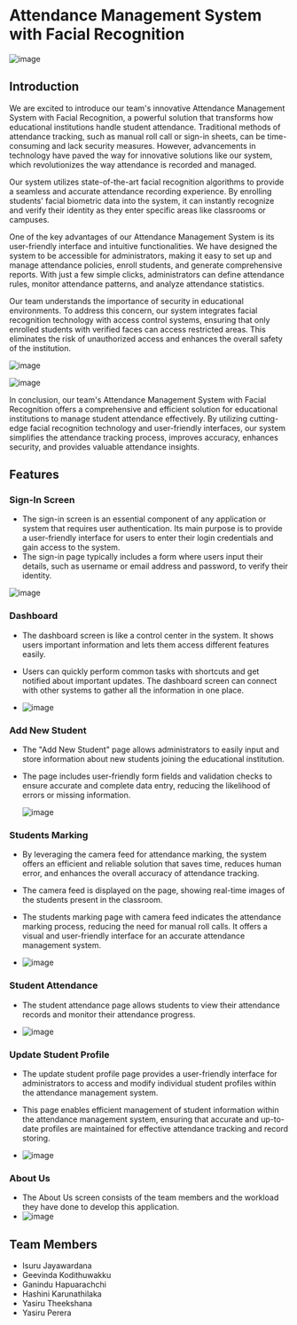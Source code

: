 # Attendance Management System with Facial Recognition

![image](https://github.com/user-attachments/assets/37816ffc-a4d8-4703-9099-ce336f877afd)


## Introduction

We are excited to introduce our team's innovative Attendance Management System with Facial Recognition, a powerful solution that transforms how educational institutions handle student attendance. Traditional methods of attendance tracking, such as manual roll call or sign-in sheets, can be time-consuming and lack security measures. However, advancements in technology have paved the way for innovative solutions like our system, which revolutionizes the way attendance is recorded and managed.

Our system utilizes state-of-the-art facial recognition algorithms to provide a seamless and accurate attendance recording experience. By enrolling students' facial biometric data into the system, it can instantly recognize and verify their identity as they enter specific areas like classrooms or campuses.

One of the key advantages of our Attendance Management System is its user-friendly interface and intuitive functionalities. We have designed the system to be accessible for administrators, making it easy to set up and manage attendance policies, enroll students, and generate comprehensive reports. With just a few simple clicks, administrators can define attendance rules, monitor attendance patterns, and analyze attendance statistics.

Our team understands the importance of security in educational environments. To address this concern, our system integrates facial recognition technology with access control systems, ensuring that only enrolled students with verified faces can access restricted areas. This eliminates the risk of unauthorized access and enhances the overall safety of the institution.

![image](https://github.com/user-attachments/assets/ba452ae6-62d5-4bf7-9f1d-84d0a5205c70)

![image](https://github.com/user-attachments/assets/bad9436b-e2de-4c1c-9ad3-ad7d7a5d85ed)



In conclusion, our team's Attendance Management System with Facial Recognition offers a comprehensive and efficient solution for educational institutions to manage student attendance effectively. By utilizing cutting-edge facial recognition technology and user-friendly interfaces, our system simplifies the attendance tracking process, improves accuracy, enhances security, and provides valuable attendance insights.

## Features

### Sign-In Screen

- The sign-in screen is an essential component of any application or system that requires user authentication. Its main purpose is to provide a user-friendly interface for users to enter their login credentials and gain access to the system.
- The sign-in page typically includes a form where users input their details, such as username or email address and password, to verify their identity.

![image](https://github.com/user-attachments/assets/83a07274-bea0-47ba-9731-ddd756fa1744)


### Dashboard

- The dashboard screen is like a control center in the system. It shows users important information and lets them access different features easily.
- Users can quickly perform common tasks with shortcuts and get notified about important updates. The dashboard screen can connect with other systems to gather all the information in one place.

- ![image](https://github.com/user-attachments/assets/9158d9f6-ed13-4380-8910-04dfc6ea3dcb)


### Add New Student

- The "Add New Student" page allows administrators to easily input and store information about new students joining the educational institution.
- The page includes user-friendly form fields and validation checks to ensure accurate and complete data entry, reducing the likelihood of errors or missing information.

  ![image](https://github.com/user-attachments/assets/4b9708fa-8a95-4fee-98ac-f85cb1b4baed)


### Students Marking

- By leveraging the camera feed for attendance marking, the system offers an efficient and reliable solution that saves time, reduces human error, and enhances the overall accuracy of attendance tracking.
- The camera feed is displayed on the page, showing real-time images of the students present in the classroom.
- The students marking page with camera feed indicates the attendance marking process, reducing the need for manual roll calls. It offers a visual and user-friendly interface for an accurate attendance management system.

- ![image](https://github.com/user-attachments/assets/f4e04f37-5538-48b0-9c04-fca54c2efea9)


### Student Attendance

- The student attendance page allows students to view their attendance records and monitor their attendance progress.

- ![image](https://github.com/user-attachments/assets/ea45eea8-601d-4234-9ab8-edb7cab63d52)


### Update Student Profile

- The update student profile page provides a user-friendly interface for administrators to access and modify individual student profiles within the attendance management system.
- This page enables efficient management of student information within the attendance management system, ensuring that accurate and up-to-date profiles are maintained for effective attendance tracking and record storing.

- ![image](https://github.com/user-attachments/assets/ffa7febe-b651-48fb-9292-ef50d1714b23)


### About Us

- The About Us screen consists of the team members and the workload they have done to develop this application.
- ![image](https://github.com/user-attachments/assets/a5a2077b-8bcd-44a5-803b-48069765e0f2)


## Team Members

- Isuru Jayawardana 
- Geevinda Kodithuwakku 
- Ganindu Hapuarachchi 
- Hashini Karunathilaka 
- Yasiru Theekshana 
- Yasiru Perera 

